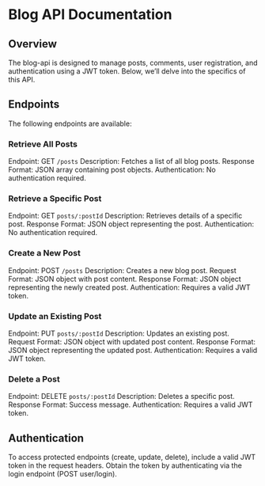 # Blog API Documentation
## Overview
The blog-api is designed to manage posts, comments, user registration, and authentication using a JWT token. Below, we’ll delve into the specifics of this API.

## Endpoints
The following endpoints are available:

### Retrieve All Posts
Endpoint: GET `/posts`
Description: Fetches a list of all blog posts.
Response Format: JSON array containing post objects.
Authentication: No authentication required.

### Retrieve a Specific Post
Endpoint: GET `posts/:postId`
Description: Retrieves details of a specific post.
Response Format: JSON object representing the post.
Authentication: No authentication required.

### Create a New Post
Endpoint: POST `/posts`
Description: Creates a new blog post.
Request Format: JSON object with post content.
Response Format: JSON object representing the newly created post.
Authentication: Requires a valid JWT token.

### Update an Existing Post
Endpoint: PUT `posts/:postId`
Description: Updates an existing post.
Request Format: JSON object with updated post content.
Response Format: JSON object representing the updated post.
Authentication: Requires a valid JWT token.

### Delete a Post
Endpoint: DELETE `posts/:postId`
Description: Deletes a specific post.
Response Format: Success message.
Authentication: Requires a valid JWT token.

## Authentication
To access protected endpoints (create, update, delete), include a valid JWT token in the request headers.
Obtain the token by authenticating via the login endpoint (POST user/login).
